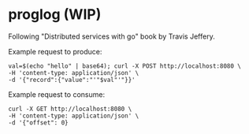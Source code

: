 # proglog (WIP)

Following "Distributed services with go" book by Travis Jeffery.

Example request to produce:

```
val=$(echo "hello" | base64); curl -X POST http://localhost:8080 \
-H 'content-type: application/json' \
-d '{"record":{"value":"'"$val"'"}}'
```

Example request to consume:

```
curl -X GET http://localhost:8080 \
-H 'content-type: application/json' \
-d '{"offset": 0}
```
